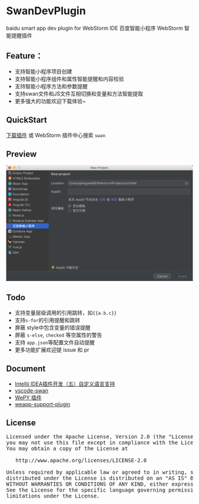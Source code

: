 # SwanDevPlugin
baidu smart app dev plugin for WebStorm IDE 百度智能小程序 WebStorm 智能提醒插件

## Feature：
* 支持智能小程序项目创建
* 支持智能小程序组件和属性智能提醒和内容校验
* 支持智能小程序方法和参数提醒
* 支持swan文件和JS文件互相切换和变量和方法智能提取
* 更多强大的功能欢迎下载体验~

## QuickStart
[下载插件]() 或 WebStorm 插件中心搜索 `swan`

## Preview
<img src='./screenshots/create_project.png' style="max-width='600px'"/><br>


## Todo
* 支持变量层级调用的引用跳转，如`{{a.b.c}}`
* 支持`s-for`的引用提醒和跳转
* 屏蔽 style中包含变量的错误提醒
* 屏蔽 `s-else`, `checked` 等空属性的警告
* 支持 `app.json`等配置文件自动提醒
* 更多功能扩展欢迎提 issue 和 pr

## Document
- [Intellij IDEA插件开发（五）自定义语言支持](http://ju.outofmemory.cn/entry/322656)
- [vscode-swan](https://github.com/efe-blue/vscode-swan)
- [WePY 插件](http://wepy.iniself.com/)
- [weapp-support-plugin](https://github.com/kerlw/weapp-support-plugin/)

## License
<pre>
Licensed under the Apache License, Version 2.0 (the "License");
you may not use this file except in compliance with the License.
You may obtain a copy of the License at

   http://www.apache.org/licenses/LICENSE-2.0

Unless required by applicable law or agreed to in writing, software
distributed under the License is distributed on an "AS IS" BASIS,
WITHOUT WARRANTIES OR CONDITIONS OF ANY KIND, either express or implied.
See the License for the specific language governing permissions and
limitations under the License.
</pre>